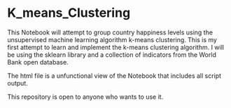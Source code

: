 # K_means_Clustering
This Notebook will attempt to group country happiness levels using the unsupervised machine learning algorithm k-means clustering. This is my first attempt to learn and implement the k-means clustering algorithm. I will be using the sklearn library and a collection of indicators from the World Bank open database.

The html file is a unfunctional view of the Notebook that includes all script output.

This repository is open to anyone who wants to use it.